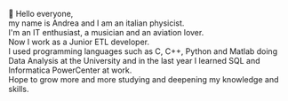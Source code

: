 👋 Hello everyone, \
	my name is Andrea and I am an italian physicist. \
	I'm an IT enthusiast, a musician and an aviation lover.\
	Now I work as a Junior ETL developer.\
	I used programming languages such as C, C++, Python and Matlab doing Data Analysis at the University and in the last year I learned SQL and Informatica PowerCenter at work.\
	Hope to grow more and more studying and deepening my knowledge and skills.
